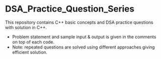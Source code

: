 # DSA_Practice_Question_Series
This repository contains C++ basic concepts and DSA practice questions with solution in C++.
- Problem statement and sample input & output is given in the comments on top of each code.
- Note: repeated questions are solved using different approaches giving efficient solution.
